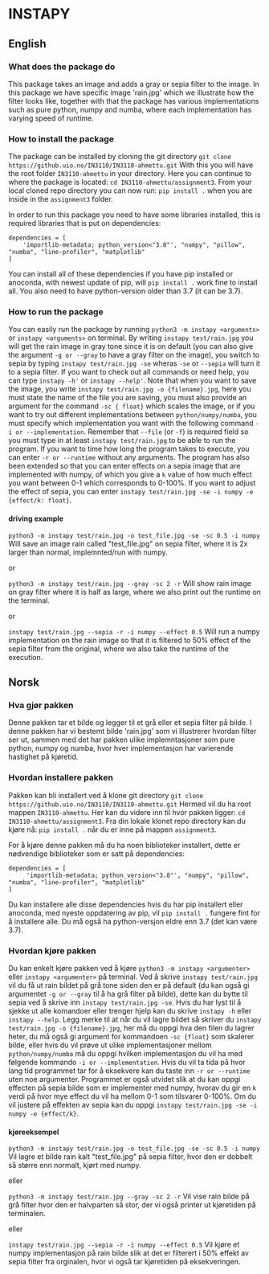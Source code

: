 # INSTAPY

## English

### What does the package do
This package takes an image and adds a gray or sepia filter to the image. In this package we have specific image 'rain.jpg' which we illustrate how the filter looks like, together with that the package has various implementations such as pure python, numpy and numba, where each implementation has varying speed of runtime.

### How to install the package
The package can be installed by cloning the git directory
`git clone https://github.uio.no/IN3110/IN3110-ahmettu.git`
With this you will have the root folder `IN3110-ahmettu` in your directory.
Here you can continue to where the package is located: `cd IN3110-ahmettu/assignment3`.
From your local cloned repo directory you can now run:
`pip install .` when you are inside in the `assignment3` folder.

In order to run this package you need to have some libraries installed, this is required libraries that is put on dependencies:
```
dependencies = [
    'importlib-metadata; python_version<"3.8"', "numpy", "pillow", "numba", "line-profiler", "matplotlib"
]
```
You can install all of these dependencies if you have pip installed or anoconda, with newest update of pip, will `pip install .` work fine to install all.
You also need to have python-version older than 3.7 (it can be 3.7).

### How to run the package
You can easily run the package by running `python3 -m instapy <arguments>` or `instapy <arguments>` on terminal.
By writing `instapy test/rain.jpg` you will get the rain image in gray tone since it is on default (you can also give the argument `-g or --gray` to have a gray filter on the image), you switch to sepia by typing `instapy test/rain.jpg -se` wheras `-se` or `--sepia` will turn it to a sepia filter.
If you want to check out all commands or need help, you can type `instapy -h'` or `instapy --help'`.
Note that when you want to save the image, you write `instapy test/rain.jpg -o {filename}.jpg`, here you must state the name of the file you are saving, you must also provide an argument for the command `-sc { float}` which scales the image, or if you want to try out different implementations between `python/numpy/numba`, you must specify which implementation you want with the following command `-i or --implementation`. Remember that `--file` (or `-f`) is required field so you must type in at least `instapy test/rain.jpg` to be able to run the program. If you want to time how long the program takes to execute, you can enter `-r or --runtime` without any arguments. The program has also been extended so that you can enter effects on a sepia image that are implemented with numpy, of which you give a `k` value of how much effect you want between 0-1 which corresponds to 0-100%. If you want to adjust the effect of sepia, you can enter `instapy test/rain.jpg -se -i numpy -e {effect/k: float}`.

#### driving example
`python3 -m instapy test/rain.jpg -o test_file.jpg -se -sc 0.5 -i numpy`
Will save an image rain called "test_file.jpg" on sepia filter, where it is 2x larger than normal, implemnted/run with numpy.

or

`python3 -m instapy test/rain.jpg --gray -sc 2 -r`
Will show rain image on gray filter where it is half as large, where we also print out the runtime on the terminal.

or 

`instapy test/rain.jpg --sepia -r -i numpy --effect 0.5`
Will run a numpy implementation on the rain image so that it is filtered to 50% effect of the sepia filter from the original, where we also take the runtime of the execution.


## Norsk

### Hva gjør pakken
Denne pakken tar et bilde og legger til et grå eller et sepia filter på bilde. I denne pakken har vi bestemt bilde 'rain.jpg' som vi illustrerer hvordan filter ser ut, sammen med det har pakken ulike implemntasjoner som pure python, numpy og numba, hvor hver implementasjon har varierende hastighet på kjøretid. 

### Hvordan installere pakken
Pakken kan bli installert ved å klone git directory 
`git clone https://github.uio.no/IN3110/IN3110-ahmettu.git`
Hermed vil du ha root mappen `IN3110-ahmettu`. 
Her kan du videre inn til hvor pakken ligger: `cd IN3110-ahmettu/assignment3`.
Fra din lokale klonet repo directory kan du kjøre nå: 
`pip install .` når du er inne på mappen `assignment3`. 

For å kjøre denne pakken må du ha noen biblioteker installert, dette er nødvendige biblioteker som er satt på dependencies:
```
dependencies = [
     'importlib-metadata; python_version<"3.8"', "numpy", "pillow", "numba", "line-profiler", "matplotlib"
]
```
Du kan installere alle disse dependencies hvis du har pip installert eller anoconda, med nyeste oppdatering av pip, vil `pip install .` fungere fint for å installere alle.
Du må også ha python-versjon eldre enn 3.7 (det kan være 3.7).

### Hvordan kjøre pakken
Du kan enkelt kjøre pakken ved å kjøre `python3 -m instapy <argumenter>` eller `instapy <argumenter>` på terminal.
Ved å skrive `instapy test/rain.jpg` vil du få ut rain bildet på grå tone siden den er på default (du kan også gi argumentet `-g or --gray` til å ha grå filter på bilde), dette kan du bytte til sepia ved å skrive inn `instapy test/rain.jpg -se`.
Hvis du har lyst til å sjekke ut alle komandoer eller trenger hjelp kan du skrive `instapy -h` eller `instapy --help`.
Legg merke til at når du vil lagre bildet så skriver du `instapy test/rain.jpg -o {filename}.jpg`, her må du oppgi hva den filen du lagrer heter, du må også gi argument for kommandoen `-sc {float}` som skalerer bilde, eller hvis du vil prøve ut ulike implementasjoner mellom `python/numpy/numba` må du oppgi hvilken implementasjon du vil ha med følgende kommando `-i or --implementation`. Hvis du vil ta tida på hvor lang tid programmet tar for å eksekvere kan du taste inn `-r or --runtime` uten noe argumenter. Programmet er også utvidet slik at du kan oppgi effecten på sepia bilde som er implementer med numpy, hvorav du gir en `k` verdi på hvor mye effect du vil ha mellom 0-1 som tilsvarer 0-100%. Om du vil justere på effekten av sepia kan du oppgi `instapy test/rain.jpg -se -i numpy -e {effect/k}`.


#### kjøreeksempel
`python3 -m instapy test/rain.jpg -o test_file.jpg -se -sc 0.5 -i numpy`
Vil lagre et bilde rain kalt "test_file.jpg" på sepia filter, hvor den er dobbelt så større enn normalt, kjørt med numpy.

eller

`python3 -m instapy test/rain.jpg --gray -sc 2 -r`
Vil vise rain bilde på grå filter hvor den er halvparten så stor, der vi også printer ut kjøretiden på terminalen.

eller 

`instapy test/rain.jpg --sepia -r -i numpy --effect 0.5`
Vil kjøre et numpy implementasjon på rain bilde slik at det er filterert i 50% effekt av sepia filter fra orginalen, hvor vi også tar kjøretiden på eksekveringen.